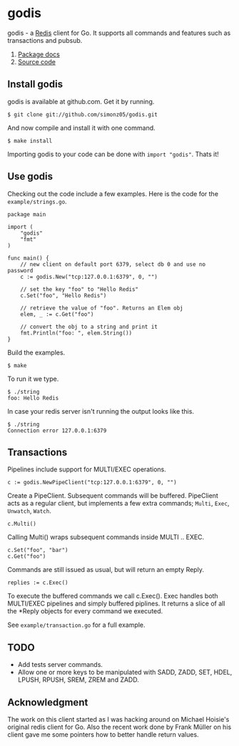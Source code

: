 # godis

godis - a [Redis](http://redis.io) client for Go. It supports all
commands and features such as transactions and pubsub.

1. [Package docs](http://simonklee.org/pkg/godis/)
2. [Source code](https://github.com/simonz05/godis)

## Install godis

godis is available at github.com. Get it by running.

    $ git clone git://github.com/simonz05/godis.git

And now compile and install it with one command.

    $ make install

Importing godis to your code can be done with `import "godis"`. Thats it!

## Use godis

Checking out the code include a few examples. Here is the code for
the `example/strings.go`.

    package main

    import (
        "godis"
        "fmt"
    )

    func main() {
        // new client on default port 6379, select db 0 and use no password
        c := godis.New("tcp:127.0.0.1:6379", 0, "") 

        // set the key "foo" to "Hello Redis"
        c.Set("foo", "Hello Redis")

        // retrieve the value of "foo". Returns an Elem obj
        elem, _ := c.Get("foo")

        // convert the obj to a string and print it 
        fmt.Println("foo: ", elem.String())
    }

Build the examples. 

    $ make 

To run it we type.

    $ ./string
    foo: Hello Redis

In case your redis server isn't running the output looks like this.

    $ ./string 
    Connection error 127.0.0.1:6379

## Transactions

Pipelines include support for MULTI/EXEC operations.

    c := godis.NewPipeClient("tcp:127.0.0.1:6379", 0, "")

Create a PipeClient. Subsequent commands will be buffered. PipeClient
acts as a regular client, but implements a few extra commands;
`Multi`, `Exec`, `Unwatch`, `Watch`.

    c.Multi()

Calling Multi() wraps subsequent commands inside MULTI .. EXEC.

    c.Set("foo", "bar")
    c.Get("foo")

Commands are still issued as usual, but will return an empty Reply.

    replies := c.Exec()

To execute the buffered commands we call c.Exec(). Exec handles both
MULTI/EXEC pipelines and simply buffered piplines. It returns a slice
of all the *Reply objects for every command we executed.

See `example/transaction.go` for a full example.

## TODO

  * Add tests server commands.
  * Allow one or more keys to be manipulated with SADD, ZADD, SET, HDEL, 
    LPUSH, RPUSH, SREM, ZREM and ZADD.

## Acknowledgment

The work on this client started as I was hacking around on Michael Hoisie's
original redis client for Go. Also the recent work done by Frank Müller on his
client gave me some pointers how to better handle return values. 

